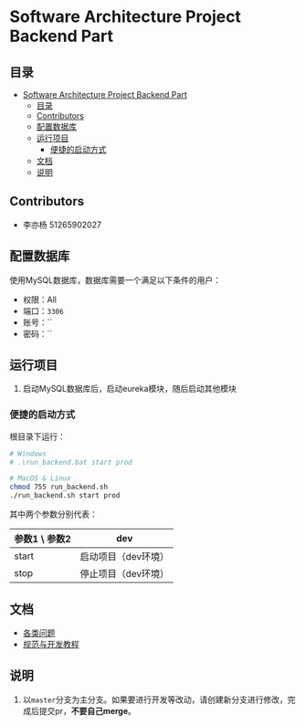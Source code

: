 # Software Architecture Project Backend Part

## 目录

- [Software Architecture Project Backend Part](#software-architecture-project-backend-part)
  - [目录](#目录)
  - [Contributors](#contributors)
  - [配置数据库](#配置数据库)
  - [运行项目](#运行项目)
    - [便捷的启动方式](#便捷的启动方式)
  - [文档](#文档)
  - [说明](#说明)

## Contributors

- 李亦杨 51265902027

## 配置数据库

使用MySQL数据库，数据库需要一个满足以下条件的用户：

- 权限：All
- 端口：`3306`
- 账号：``
- 密码：``

## 运行项目

1. 启动MySQL数据库后，启动eureka模块，随后启动其他模块

### 便捷的启动方式

根目录下运行：

```bash
# Windows
# .\run_backend.bat start prod

# MacOS & Linux
chmod 755 run_backend.sh
./run_backend.sh start prod
```

其中两个参数分别代表：

| 参数1 \ 参数2 | dev                 |
| ------------- | ------------------- |
| start         | 启动项目（dev环境） |
| stop          | 停止项目（dev环境） |

## 文档

- [各类问题](./docs/QA.md)
- [规范与开发教程](./docs/StandardInstruction.md)

## 说明

1. 以`master`分支为主分支。如果要进行开发等改动，请创建新分支进行修改，完成后提交pr，**不要自己merge**。
